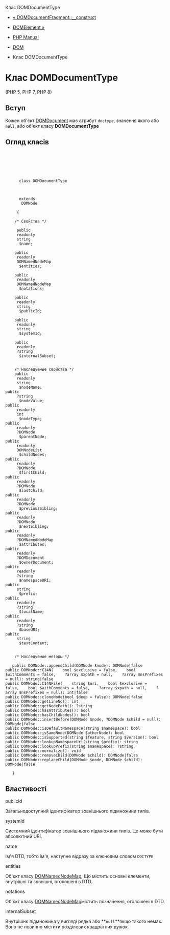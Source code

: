 Клас DOMDocumentType

-   [« DOMDocumentFragment::\_\_construct](domdocumentfragment.construct.html)
    
-   [DOMElement »](class.domelement.html)
    
-   [PHP Manual](index.html)
    
-   [DOM](book.dom.html)
    
-   Клас DOMDocumentType
    

# Клас DOMDocumentType

(PHP 5, PHP 7, PHP 8)

## Вступ

Кожен об'єкт [DOMDocument](class.domdocument.html) має атрибут `doctype`, значення якого або **`null`**, або об'єкт класу **DOMDocumentType**

## Огляд класів

```classsynopsis

     
    

    
     
      class DOMDocumentType
     

     
      extends
       DOMNode
     
     {

    /* Свойства */
    
     public
     readonly
     string
      $name;

    public
     readonly
     DOMNamedNodeMap
      $entities;

    public
     readonly
     DOMNamedNodeMap
      $notations;

    public
     readonly
     string
      $publicId;

    public
     readonly
     string
      $systemId;

    public
     readonly
     ?string
      $internalSubset;


    /* Наследуемые свойства */
    public
     readonly
     string
      $nodeName;
public
     ?string
      $nodeValue;
public
     readonly
     int
      $nodeType;
public
     readonly
     ?DOMNode
      $parentNode;
public
     readonly
     DOMNodeList
      $childNodes;
public
     readonly
     ?DOMNode
      $firstChild;
public
     readonly
     ?DOMNode
      $lastChild;
public
     readonly
     ?DOMNode
      $previousSibling;
public
     readonly
     ?DOMNode
      $nextSibling;
public
     readonly
     ?DOMNamedNodeMap
      $attributes;
public
     readonly
     ?DOMDocument
      $ownerDocument;
public
     readonly
     ?string
      $namespaceURI;
public
     string
      $prefix;
public
     readonly
     ?string
      $localName;
public
     readonly
     ?string
      $baseURI;
public
     string
      $textContent;


    /* Наследуемые методы */
    
   public DOMNode::appendChild(DOMNode $node): DOMNode|false
public DOMNode::C14N(    bool $exclusive = false,    bool $withComments = false,    ?array $xpath = null,    ?array $nsPrefixes = null): string|false
public DOMNode::C14NFile(    string $uri,    bool $exclusive = false,    bool $withComments = false,    ?array $xpath = null,    ?array $nsPrefixes = null): int|false
public DOMNode::cloneNode(bool $deep = false): DOMNode|false
public DOMNode::getLineNo(): int
public DOMNode::getNodePath(): ?string
public DOMNode::hasAttributes(): bool
public DOMNode::hasChildNodes(): bool
public DOMNode::insertBefore(DOMNode $node, ?DOMNode $child = null): DOMNode|false
public DOMNode::isDefaultNamespace(string $namespace): bool
public DOMNode::isSameNode(DOMNode $otherNode): bool
public DOMNode::isSupported(string $feature, string $version): bool
public DOMNode::lookupNamespaceUri(string $prefix): string
public DOMNode::lookupPrefix(string $namespace): ?string
public DOMNode::normalize(): void
public DOMNode::removeChild(DOMNode $child): DOMNode|false
public DOMNode::replaceChild(DOMNode $node, DOMNode $child): DOMNode|false

   }
```

## Властивості

publicId

Загальнодоступний ідентифікатор зовнішнього підмножини типів.

systemId

Системний ідентифікатор зовнішнього підмножини типів. Це може бути абсолютний URI.

name

Ім'я DTD, тобто ім'я, наступне відразу за ключовим словом `DOCTYPE`

entities

Об'єкт класу [DOMNamedNodeMap](class.domnamednodemap.html), Що містить основні елементи, внутрішні та зовнішні, оголошені в DTD.

notations

Об'єкт класу [DOMNamedNodeMap](class.domnamednodemap.html)містить позначення, оголошені в DTD.

internalSubset

Внутрішнє підмножина у вигляді рядка або **`null`**якщо такого немає. Воно не повинно містити розділових квадратних дужок.